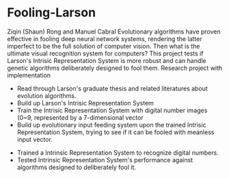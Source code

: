 # Fooling-Larson

<project>  
<student>Ziqin (Shaun) Rong and Manuel Cabral</student>  
<title>Fooling Larson</title>  
<vision>  
Evolutionary algorithms have proven effective in fooling deep neural network systems, rendering the latter imperfect to be the full solution of computer vision. Then what is the ultimate visual recognition system for computers? This project tests if Larson's Intrisic Representation System is more robust and can handle genetic algorithms deliberately designed to fool them.
</vision>  
<type>  
Research project with implementation 
</type>  
<steps>  
<ul>  
<li>  
Read through Larson's graduate thesis and related literatures about evolution algorithms.
</li> <li> 
Build up Larson's Intrisic Representation System
</li>  
<li> 
Train the Intrisic Representation System with digital number images (0~9, represented by a 7-dimensional vector</li>  
<li>Build up evolutionary input feeding system upon the trained Intrisic Representation System, trying to see if it can be fooled with meanless input vector.</li>
</ul>  
</steps>  
<contributions>  
<ul> 
<li> 
Trained a Intrinsic Representation System to recognize digital numbers.
</li><li> 
Tested Intrinsic Representation System's performance against algorithms designed to deliberately fool it.
</li> 
</ul> 
</contributions>   
</project>
